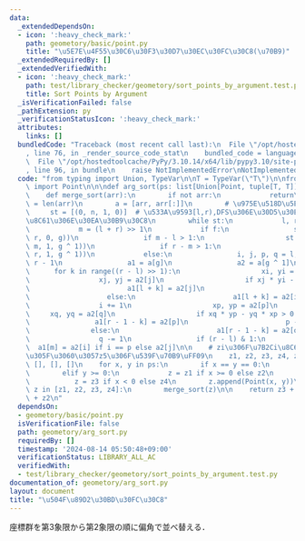 ```yaml
---
data:
  _extendedDependsOn:
  - icon: ':heavy_check_mark:'
    path: geometory/basic/point.py
    title: "\u5E7E\u4F55\u30C6\u30F3\u30D7\u30EC\u30FC\u30C8(\u70B9)"
  _extendedRequiredBy: []
  _extendedVerifiedWith:
  - icon: ':heavy_check_mark:'
    path: test/library_checker/geometory/sort_points_by_argument.test.py
    title: Sort Points by Argument
  _isVerificationFailed: false
  _pathExtension: py
  _verificationStatusIcon: ':heavy_check_mark:'
  attributes:
    links: []
  bundledCode: "Traceback (most recent call last):\n  File \"/opt/hostedtoolcache/PyPy/3.10.14/x64/lib/pypy3.10/site-packages/onlinejudge_verify/documentation/build.py\"\
    , line 76, in _render_source_code_stat\n    bundled_code = language.bundle(\n\
    \  File \"/opt/hostedtoolcache/PyPy/3.10.14/x64/lib/pypy3.10/site-packages/onlinejudge_verify/languages/python.py\"\
    , line 96, in bundle\n    raise NotImplementedError\nNotImplementedError\n"
  code: "from typing import Union, TypeVar\n\nT = TypeVar(\"T\")\n\nfrom geometory.basic.point\
    \ import Point\n\n\ndef arg_sort(ps: list[Union[Point, tuple[T, T]]]) -> list[Point]:\n\
    \    def merge_sort(arr):\n        if not arr:\n            return\n        n\
    \ = len(arr)\n        a = [arr, arr[:]]\n        # \u975E\u518D\u5E30DFS\n   \
    \     st = [(0, n, 1, 0)]  # \u533A\u9593[l,r),DFS\u306E\u30D5\u30E9\u30B0f,\u5BFE\
    \u8C61\u306E\u30EA\u30B9\u30C8\n        while st:\n            l, r, f, g = st.pop()\n\
    \            m = (l + r) >> 1\n            if f:\n                st.append((l,\
    \ r, 0, g))\n                if m - l > 1:\n                    st.append((l,\
    \ m, 1, g ^ 1))\n                if r - m > 1:\n                    st.append((m,\
    \ r, 1, g ^ 1))\n            else:\n                i, j, p, q = l, m, m - 1,\
    \ r - 1\n                a1 = a[g]\n                a2 = a[g ^ 1]\n          \
    \      for k in range((r - l) >> 1):\n                    xi, yi = a2[i]\n   \
    \                 xj, yj = a2[j]\n                    if xj * yi - yj * xi > 0:\n\
    \                        a1[l + k] = a2[j]\n                        j += 1\n \
    \                   else:\n                        a1[l + k] = a2[i]\n       \
    \                 i += 1\n                    xp, yp = a2[p]\n               \
    \     xq, yq = a2[q]\n                    if xq * yp - yq * xp > 0:\n        \
    \                a1[r - 1 - k] = a2[p]\n                        p -= 1\n     \
    \               else:\n                        a1[r - 1 - k] = a2[q]\n       \
    \                 q -= 1\n                if (r - l) & 1:\n                  \
    \  a1[m] = a2[i] if i == p else a2[j]\n\n    # zi\u306F\u7B2Ci\u8C61\u9650\uFF08\
    \u305F\u3060\u3057z5\u306F\u539F\u70B9\uFF09\n    z1, z2, z3, z4, z5 = [], [],\
    \ [], [], []\n    for x, y in ps:\n        if x == y == 0:\n            z = z5\n\
    \        elif y >= 0:\n            z = z1 if x >= 0 else z2\n        else:\n \
    \           z = z3 if x < 0 else z4\n        z.append(Point(x, y))\n\n    for\
    \ z in [z1, z2, z3, z4]:\n        merge_sort(z)\n\n    return z3 + z4 + z5 + z1\
    \ + z2\n"
  dependsOn:
  - geometory/basic/point.py
  isVerificationFile: false
  path: geometory/arg_sort.py
  requiredBy: []
  timestamp: '2024-08-14 05:50:48+09:00'
  verificationStatus: LIBRARY_ALL_AC
  verifiedWith:
  - test/library_checker/geometory/sort_points_by_argument.test.py
documentation_of: geometory/arg_sort.py
layout: document
title: "\u504F\u89D2\u30BD\u30FC\u30C8"
---
```


座標群を第3象限から第2象限の順に偏角で並べ替える．